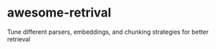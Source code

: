 # awesome-retrival
Tune different parsers, embeddings, and chunking strategies for better retrieval
